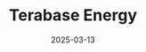 ---  
layout: startup_page  
title: "Terabase Energy"  
id: "terabase.energy"  
permalink: "/terabaseenergyterabase.energy03132025/"  
website: "https://www.terabase.energy"  
funding_round: "Series C"  
funding_amount: "$130M"  
investors: "SoftBank Vision Fund 2, Breakthrough Energy Ventures, Prelude Ventures, Fifth Wall, SJF Ventures, EDP Ventures, and other strategic investors"  
about: "Terabase Energy is a leader in digital and automation solutions for utility-scale solar power. Its platform combines robotics, AI, software, and plant controls to reduce costs and construction timelines for solar power plants."  
markets: "Renewable Energy, Automation, Software"  
hq: "Berkeley, California, United States"  
founded_year: "2019"  
linkedin: "https://www.linkedin.com/company/terabase"  
twitter: "https://twitter.com/terabaseenergy"  
instagram: ""  
facebook: "https://www.facebook.com/TerabaseEnergy"  
crunchbase: "https://www.crunchbase.com/organization/terabase-energy"  
pitchbook: "https://pitchbook.com/profiles/company/433274-50"  

date_display: "13-Mar-2025"  
date: "2025-03-13"

# SEO Optimization  
meta_title: "Terabase Energy - Series C Funding ($130M)"  
meta_description: "Terabase Energy, Terabase Energy is a leader in digital and automation solutions for utility-scale solar power. Its platform combines robotics, AI, software, and plant..."  
meta_keywords: "Terabase Energy, Renewable Energy, Automation, Software, Series C funding"  
canonical_url: "https://startup.projectstartups.com/terabaseenergyterabase.energy03132025/"  
---